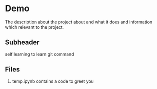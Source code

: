 # Demo

The description about the project about and what it does and information which relevant to the project.

## Subheader

self learning to learn git command

## Files
1. temp.ipynb contains a code to greet you